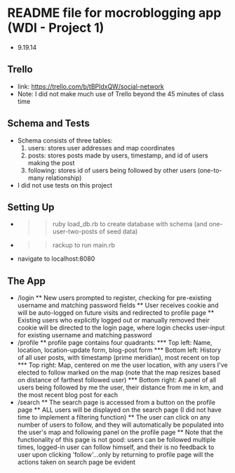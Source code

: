# README file for mocroblogging app (WDI - Project 1)
* 9.19.14

## Trello
* link: https://trello.com/b/tBPldxQW/social-network
* Note: I did not make much use of Trello beyond the 45 minutes of class time

## Schema and Tests
* Schema consists of three tables:
  1. users: stores user addresses and map coordinates
  2. posts: stores posts made by users, timestamp, and id of users making the post
  3. following: stores id of users being followed by other users (one-to-many relationship)
* I did not use tests on this project

## Setting Up
* >> ruby load_db.rb to create database with schema (and one-user-two-posts of seed data)
* >> rackup to run main.rb
* navigate to localhost:8080

## The App
* /login
** New users prompted to register, checking for pre-existing username and matching password fields
** User receives cookie and will be auto-logged on future visits and redirected to profile page
** Existing users who explicitly logged out or manually removed their cookie will be directed to the login page, where login checks user-input for existing username and matching password
* /profile
** profile page contains four quadrants: 
*** Top left: Name, location, location-update form, blog-post form
*** Bottom left: History of all user posts, with timestamp (prime meridian), most recent on top
*** Top right: Map, centered on me the user location, with any users I've elected to follow marked on the map (note that the map resizes based on distance of farthest followed user)
*** Bottom right: A panel of all users being followed by me the user, their distance from me in km, and the most recent blog post for each
* /search
** The search page is accessed from a button on the profile page
** ALL users will be displayed on the search page (I did not have time to implement a filtering function)
** The user can click on any number of users to follow, and they will automatically be populated into the user's map and following panel on the profile page
** Note that the functionality of this page is not good: users can be followed multiple times, logged-in user can  follow himself, and their is no feedback to user upon clicking 'follow'...only by returning to profile page will the actions taken on search page be evident

